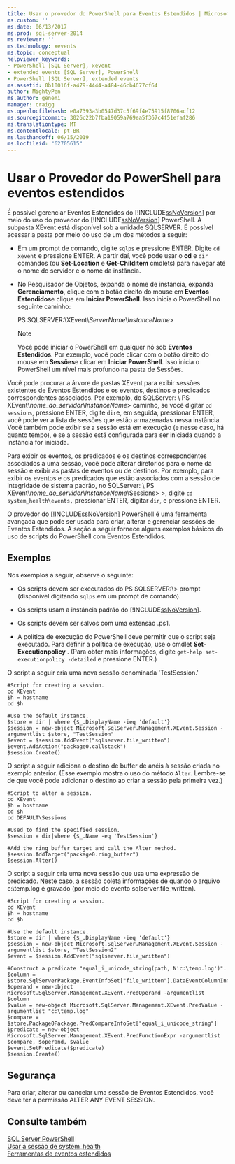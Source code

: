 ```yaml
---
title: Usar o provedor do PowerShell para Eventos Estendidos | Microsoft Docs
ms.custom: ''
ms.date: 06/13/2017
ms.prod: sql-server-2014
ms.reviewer: ''
ms.technology: xevents
ms.topic: conceptual
helpviewer_keywords:
- PowerShell [SQL Server], xevent
- extended events [SQL Server], PowerShell
- PowerShell [SQL Server], extended events
ms.assetid: 0b10016f-a479-4444-a484-46cb4677cf64
author: MightyPen
ms.author: genemi
manager: craigg
ms.openlocfilehash: e0a7393a3b0547d37c5f69f4e75915f8706acf12
ms.sourcegitcommit: 3026c22b7fba19059a769ea5f367c4f51efaf286
ms.translationtype: MT
ms.contentlocale: pt-BR
ms.lasthandoff: 06/15/2019
ms.locfileid: "62705615"
---
```

# <a name="use-the-powershell-provider-for-extended-events"></a>Usar o Provedor do PowerShell para eventos estendidos
  É possível gerenciar Eventos Estendidos do [!INCLUDE[ssNoVersion](../../includes/ssnoversion-md.md)] por meio do uso do provedor do [!INCLUDE[ssNoVersion](../../includes/ssnoversion-md.md)] PowerShell. A subpasta XEvent está disponível sob a unidade SQLSERVER. É possível acessar a pasta por meio do uso de um dos métodos a seguir:  
  
-   Em um prompt de comando, digite `sqlps` e pressione ENTER. Digite `cd xevent` e pressione ENTER. A partir daí, você pode usar o **cd** e `dir` comandos (ou **Set-Location** e **Get-Childitem** cmdlets) para navegar até o nome do servidor e o nome da instância.  
  
-   No Pesquisador de Objetos, expanda o nome de instância, expanda **Gerenciamento**, clique com o botão direito do mouse em **Eventos Estendidos**e clique em **Iniciar PowerShell**. Isso inicia o PowerShell no seguinte caminho:  
  
     PS SQLSERVER:\XEvent\\*ServerName*\\*InstanceName*>  
  
    > [!NOTE]  
    >  Você pode iniciar o PowerShell em qualquer nó sob **Eventos Estendidos**. Por exemplo, você pode clicar com o botão direito do mouse em **Sessões**e clicar em **Iniciar PowerShell**. Isso inicia o PowerShell um nível mais profundo na pasta de Sessões.  
  
 Você pode procurar a árvore de pastas XEvent para exibir sessões existentes de Eventos Estendidos e os eventos, destinos e predicados correspondentes associados. Por exemplo, do SQLServer: \ PS XEvent\\*nome_do_servidor*\\*InstanceName*> caminho, se você digitar `cd sessions`, pressione ENTER, digite `dir`e, em seguida, pressionar ENTER, você pode ver a lista de sessões que estão armazenadas nessa instância. Você também pode exibir se a sessão está em execução (e nesse caso, há quanto tempo), e se a sessão está configurada para ser iniciada quando a instância for iniciada.  
  
 Para exibir os eventos, os predicados e os destinos correspondentes associados a uma sessão, você pode alterar diretórios para o nome da sessão e exibir as pastas de eventos ou de destinos. Por exemplo, para exibir os eventos e os predicados que estão associados com a sessão de integridade de sistema padrão, no SQLServer: \ PS XEvent\\*nome_do_servidor*\\*InstanceName*\Sessions> >, digite `cd system_health\events,` pressionar ENTER, digitar `dir`, e pressione ENTER.  
  
 O provedor do [!INCLUDE[ssNoVersion](../../includes/ssnoversion-md.md)] PowerShell é uma ferramenta avançada que pode ser usada para criar, alterar e gerenciar sessões de Eventos Estendidos. A seção a seguir fornece alguns exemplos básicos do uso de scripts do PowerShell com Eventos Estendidos.  
  
## <a name="examples"></a>Exemplos  
 Nos exemplos a seguir, observe o seguinte:  
  
-   Os scripts devem ser executados do PS SQLSERVER:\\> prompt (disponível digitando `sqlps` em um prompt de comando).  
  
-   Os scripts usam a instância padrão do [!INCLUDE[ssNoVersion](../../includes/ssnoversion-md.md)].  
  
-   Os scripts devem ser salvos com uma extensão .ps1.  
  
-   A política de execução do PowerShell deve permitir que o script seja executado. Para definir a política de execução, use o cmdlet **Set-Executionpolicy** . (Para obter mais informações, digite `get-help set-executionpolicy -detailed` e pressione ENTER.)  
  
 O script a seguir cria uma nova sessão denominada 'TestSession.'  
  
```  
#Script for creating a session.  
cd XEvent  
$h = hostname  
cd $h  
  
#Use the default instance.  
$store = dir | where {$_.DisplayName -ieq 'default'}  
$session = new-object Microsoft.SqlServer.Management.XEvent.Session -argumentlist $store, "TestSession"  
$event = $session.AddEvent("sqlserver.file_written")  
$event.AddAction("package0.callstack")  
$session.Create()  
```  
  
 O script a seguir adiciona o destino de buffer de anéis à sessão criada no exemplo anterior. (Esse exemplo mostra o uso do método `Alter`. Lembre-se de que você pode adicionar o destino ao criar a sessão pela primeira vez.)  
  
```  
#Script to alter a session.  
cd XEvent  
$h = hostname  
cd $h  
cd DEFAULT\Sessions  
  
#Used to find the specified session.  
$session = dir|where {$_.Name -eq 'TestSession'}  
  
#Add the ring buffer target and call the Alter method.  
$session.AddTarget("package0.ring_buffer")  
$session.Alter()  
```  
  
 O script a seguir cria uma nova sessão que usa uma expressão de predicado. Neste caso, a sessão coleta informações de quando o arquivo c:\temp.log é gravado (por meio do evento sqlserver.file_written).  
  
```  
#Script for creating a session.  
cd XEvent  
$h = hostname  
cd $h  
  
#Use the default instance.  
$store = dir | where {$_.DisplayName -ieq 'default'}  
$session = new-object Microsoft.SqlServer.Management.XEvent.Session -argumentlist $store, "TestSession2"  
$event = $session.AddEvent("sqlserver.file_written")  
  
#Construct a predicate "equal_i_unicode_string(path, N'c:\temp.log')".  
$column = $store.SqlServerPackage.EventInfoSet["file_written"].DataEventColumnInfoSet["path"]  
$operand = new-object Microsoft.SqlServer.Management.XEvent.PredOperand -argumentlist $column  
$value = new-object Microsoft.SqlServer.Management.XEvent.PredValue -argumentlist "c:\temp.log"  
$compare = $store.Package0Package.PredCompareInfoSet["equal_i_unicode_string"]  
$predicate = new-object Microsoft.SqlServer.Management.XEvent.PredFunctionExpr -argumentlist $compare, $operand, $value  
$event.SetPredicate($predicate)  
$session.Create()  
```  
  
## <a name="security"></a>Segurança  
 Para criar, alterar ou cancelar uma sessão de Eventos Estendidos, você deve ter a permissão ALTER ANY EVENT SESSION.  
  
## <a name="see-also"></a>Consulte também  
 [SQL Server PowerShell](../../powershell/sql-server-powershell.md)   
 [Usar a sessão de system_health](use-the-ssms-xe-profiler.md)   
 [Ferramentas de eventos estendidos](extended-events-tools.md)  
  
  
